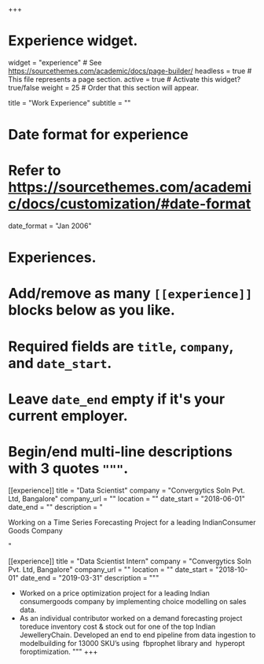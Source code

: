 +++
# Experience widget.
widget = "experience"  # See https://sourcethemes.com/academic/docs/page-builder/
headless = true  # This file represents a page section.
active = true  # Activate this widget? true/false
weight = 25  # Order that this section will appear.

title = "Work Experience"
subtitle = ""

# Date format for experience
#   Refer to https://sourcethemes.com/academic/docs/customization/#date-format
date_format = "Jan 2006"

# Experiences.
#   Add/remove as many `[[experience]]` blocks below as you like.
#   Required fields are `title`, `company`, and `date_start`.
#   Leave `date_end` empty if it's your current employer.
#   Begin/end multi-line descriptions with 3 quotes `"""`.
[[experience]]
  title = "Data Scientist"
  company = "Convergytics Soln Pvt. Ltd, ​Bangalore"
  company_url = ""
  location = ""
  date_start = "2018-06-01"
  date_end = ""
  description = "<p style='text-align: justify;'>Working on a Time Series Forecasting Project for a leading IndianConsumer Goods Company </p>"


[[experience]]
  title = "Data Scientist Intern"
  company = "Convergytics Soln Pvt. Ltd, ​Bangalore"
  company_url = ""
  location = ""
  date_start = "2018-10-01"
  date_end = "2019-03-31"
  description = """
- Worked on a price optimization project for a leading Indian consumergoods company by implementing choice modelling on sales data.
- As an individual contributor worked on a demand forecasting project toreduce inventory cost & stock out for one of the top Indian JewelleryChain. Developed an end to end pipeline from data ingestion to modelbuilding for 13000 SKU’s using ​ fbprophet​ library and ​ hyperopt​ foroptimization.
  """
+++
